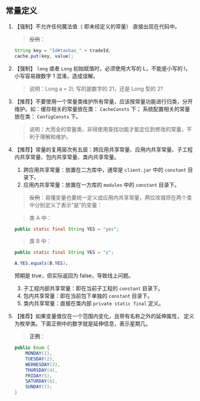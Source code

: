 ## 常量定义

1. 【强制】不允许任何魔法值（ 即未经定义的常量） 直接出现在代码中。
    > ~~反例~~：
    ``` java
    String key = "Id#taobao_" + tradeId;
    cache.put(key, value);
    ```

2. 【强制】 `long` 或者 `Long` 初始赋值时，必须使用大写的 L，不能是小写的 l，小写容易跟数字 1 混淆，造成误解。
    > 说明：Long a = 2l; 写的是数字的 21，还是 Long 型的 2?

3. 【推荐】不要使用一个常量类维护所有常量，应该按常量功能进行归类，分开维护。如：缓存相关的常量放在类： `CacheConsts` 下； 系统配置相关的常量放在类： `ConfigConsts` 下。
    > 说明：大而全的常量类，非得使用查找功能才能定位到修改的常量，不利于理解和维护。

4. 【推荐】常量的复用层次有五层：跨应用共享常量、应用内共享常量、子工程内共享常量、包内共享常量、类内共享常量。
    1. 跨应用共享常量：放置在二方库中，通常是 `client.jar` 中的 `constant` 目录下。
    2. 应用内共享常量：放置在一方库的 `modules` 中的 `constant` 目录下。

    > ~~反例~~：易懂变量也要统一定义成应用内共享常量，两位攻城师在两个类中分别定义了表示“是”的变量：

    > 类 A 中：
    ```java
    public static final String YES = "yes";
    ```

    >类 B 中：
    ```java
    public static final String YES = "y";
    ```
    ```java
    A.YES.equals(B.YES)，
    ```
    预期是 true，但实际返回为 false，导致线上问题。

    3. 子工程内部共享常量：即在当前子工程的 `constant` 目录下。
    4. 包内共享常量：即在当前包下单独的 `constant` 目录下。
    5. 类内共享常量：直接在类内部 `private static final` 定义。

5. 【推荐】如果变量值仅在一个范围内变化，且带有名称之外的延伸属性， 定义为枚举类。下面正例中的数字就是延伸信息，表示星期几。
    > **正例**：
    ```java
    public Enum {
        MONDAY(1),
        TUESDAY(2),
        WEDNESDAY(3),
        THURSDAY(4),
        FRIDAY(5), 
        SATURDAY(6),
        SUNDAY(7);
    }
    ```
